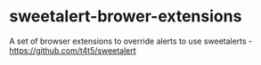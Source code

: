 sweetalert-brower-extensions
============================

A set of browser extensions to override alerts to use sweetalerts - https://github.com/t4t5/sweetalert
